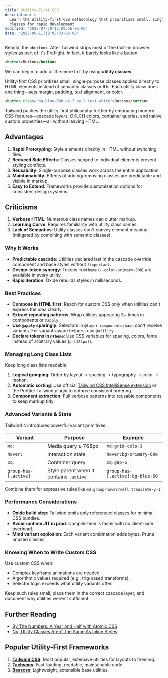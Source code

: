 ```yaml
---
title: Utility-First CSS
description: >-
  Learn the utility-first CSS methodology that prioritizes small, single-purpose
  classes for rapid development
modified: '2025-07-29T15:09:56-06:00'
date: '2025-06-11T19:05:33-06:00'
---
```


Behold, the `<button>`. After Tailwind strips most of the built-in browser styles as part of it's [Preflight](https://tailwindcss.com/docs/preflight). In fact, it barely looks like a button.

```html tailwind
<button>Button</button>
```

We can begin to add a little more to it by using **utility classes**.

Utility-first CSS prioritizes small, single-purpose classes applied directly to HTML elements instead of semantic classes or IDs. Each utility class does one thing—sets margin, padding, text alignment, or color.

```html tailwind
<button class="bg-blue-600 px-3 py-2 text-white">Button</button>
```

Tailwind pushes the utility-first philosophy further by embracing modern CSS features—cascade layers, OKLCH colors, container queries, and native custom properties—all without leaving HTML.

## Advantages

1. **Rapid Prototyping**: Style elements directly in HTML without switching files.
2. **Reduced Side Effects**: Classes scoped to individual elements prevent styling conflicts.
3. **Reusability**: Single-purpose classes work across the entire application.
4. **Maintainability**: Effects of adding/removing classes are predictable and visible in markup.
5. **Easy to Extend**: Frameworks provide customization options for consistent design systems.

## Criticisms

1. **Verbose HTML**: Numerous class names can clutter markup.
2. **Learning Curve**: Requires familiarity with utility class names.
3. **Lack of Semantics**: Utility classes don't convey element meaning (mitigated by combining with semantic classes).

### Why It Works

- **Predictable cascade**: Utilities declared last in the cascade override component and base styles without `!important`.
- **Design-token synergy**: Tokens in `@theme` (`--color-primary-500`) are available in every utility.
- **Rapid iteration**: Oxide rebuilds styles in milliseconds.

### Best Practices

- **Compose in HTML first**: Reach for custom CSS only when utilities can't express the idea clearly.
- **Extract repeating patterns**: Wrap utilities appearing 3+ times in components or `@apply`.
- **Use `@apply` sparingly**: Selectors in `@layer components/base` don't receive variants. For variant-aware helpers, use `@utility`.
- **Declare tokens in `@theme`**: Use CSS variables for spacing, colors, fonts instead of arbitrary values (`p-[123px]`).

### Managing Long Class Lists

Keep long class lists readable:

1. **Logical grouping**: Order by layout → spacing → typography → color → motion.
2. **Automatic sorting**: Use official [Tailwind CSS IntelliSense extension](https://marketplace.visualstudio.com/items?itemName=bradlc.vscode-tailwindcss) or the Prettier Tailwind plugin to enforce consistent ordering.
3. **Component extraction**: Pull verbose patterns into reusable components to keep markup tidy.

### Advanced Variants & State

Tailwind 4 introduces powerful variant primitives:

| Variant               | Purpose                                 | Example                          |
| --------------------- | --------------------------------------- | -------------------------------- |
| `md:`                 | Media query ≥ 768px                     | `md:grid-cols-3`                 |
| `hover:`              | Interaction state                       | `hover:bg-primary-600`           |
| `cq:`                 | Container query                         | `cq:gap-6`                       |
| `group-has-[.active]` | Style parent when it contains `.active` | `group-has-[.active]:bg-blue-50` |

Combine them for expressive rules like `md:group-hover/cell:translate-y-1`.

### Performance Considerations

- **Oxide build step**: Tailwind emits only referenced classes for minimal CSS bundles.
- **Avoid runtime JIT in prod**: Compile-time is faster with no client-side overhead.
- **Mind variant explosion**: Each variant combination adds bytes. Prune unused classes.

### Knowing When to Write Custom CSS

Use custom CSS when:

- Complex keyframe animations are needed
- Algorithmic values required (e.g., trig‑based transforms).
- Selector logic exceeds what utility variants offer.

Keep such rules small, place them in the correct cascade layer, and document why utilities weren’t sufficient.

## Further Reading

- [By The Numbers: A Year and Half with Atomic CSS](https://johnpolacek.medium.com/by-the-numbers-a-year-and-half-with-atomic-css-39d75b1263b4)
- [No, Utility Classes Aren't the Same As Inline Styles](https://frontstuff.io/no-utility-classes-arent-the-same-as-inline-styles)

## Popular Utility-First Frameworks

1. [**Tailwind CSS**](https://tailwindcss.com/docs/utility-first): Most popular, extensive utilities for layouts to theming.
2. [**Tachyons**](https://tachyons.io/): Fast-loading, readable, maintainable code.
3. [**Basscss**:](https://basscss.com/) Lightweight, extensible base utilities.
